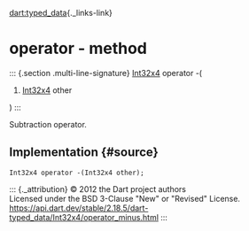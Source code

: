 [dart:typed\_data](../../dart-typed_data/dart-typed_data-library){._links-link}

operator - method
=================

::: {.section .multi-line-signature}
[Int32x4](../int32x4-class) operator -(

1.  [Int32x4](../int32x4-class) other

)
:::

Subtraction operator.

Implementation {#source}
--------------

``` {.language-dart data-language="dart"}
Int32x4 operator -(Int32x4 other);
```

::: {._attribution}
© 2012 the Dart project authors\
Licensed under the BSD 3-Clause \"New\" or \"Revised\" License.\
<https://api.dart.dev/stable/2.18.5/dart-typed_data/Int32x4/operator_minus.html>
:::
